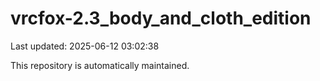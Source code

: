 # vrcfox-2.3_body_and_cloth_edition

Last updated: 2025-06-12 03:02:38

This repository is automatically maintained.
